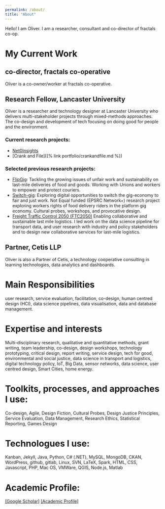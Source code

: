 ```yaml
---
permalink: /about/
title: "About"
---
```


Hello! I am Oliver. I am a researcher, consultant and co-director of fractals co-op.

# My Current Work

## co-director, fractals co-operative 
Oliver is a co-owner/worker at fractals co-operative.

## Research Fellow, Lancaster University
Oliver is a researcher and technology designer at Lancaster University who delivers multi-stakeholder projects through mixed-methods approaches. The co-design and development of tech focusing on doing good for people and the environment.

### Current research projects:

- [Net0Insights](http://wp.lancs.ac.uk/net0i)
- [Crank and File]({% link portfolio/crankandfile.md %})

### Selected previous research projects:

- [FlipGig](): Tackling the growing issues of unfair work and sustainability on last-mile deliveries of food and goods. Working with Unions and workers to empower and protect couriers.
- [Switch-gig](): Exploring digital opportunities to switch the gig-economy to fair and just work. Not Equal funded (EPSRC Network+) research project exploring workers rights of food delivery riders in the platform gig economy. Cultural probes, workshops, and provocative design.
- [Freight Traffic Control 2050 (FTC2050)]() Enabling collaborative and sustainable last mile logistics. I led work on the data science pipeline for transport data, and user research with industry and policy stakeholders and to design new collaborative services for last-mile logistics.

## Partner, Cetis LLP
Oliver is also a Partner of Cetis, a technology cooperative consulting in learning technologies, data analytics and dashboards.

# Main Responsibilities 
user research, service evaluation, facilitation, co-design, human centred design (HCI), data science pipelines, data visualisation, data and database management.

# Expertise and interests 
Multi-disciplinary research, qualitative and quantitative methods, grant writing, team leadership, co-design, design workshops, technology prototyping, critical design, report writing, service design, tech for good, environmental and social justice, data science in transport and logistics, digital technology policy, IoT, Big Data, sensor networks, data science, user centred design, Smart Cities, home energy.

# Toolkits, processes, and approaches I use:
Co-design, Agile, Design Fiction, Cultural Probes, Design Justice Principles, Service Evaluation, Data Management, Research Ethics, Statistical Reporting, Games Design

# Technologues I use:
Kanban, Jekyll, Java, Python, C# (.NET), MySQL, MongoDB, CKAN, WordPress, github, gitlab, Linux, SVN, LaTeX, Spark, HTML, CSS, Javascript, PHP, Mac OS, VMWare, QGIS, Node.js, Matlab

# Academic Profile: 
[[Google Scholar]](https://scholar.google.com/citations?user=ZXDbf_EAAAAJ&hl=en) [[Academic Profile]](https://www.lancaster.ac.uk/security-lancaster/about/all-staff/oliver-bates)